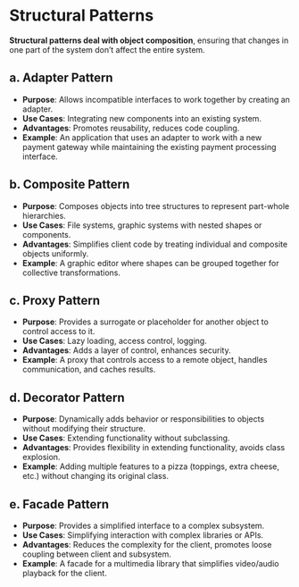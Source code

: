 # Structural Patterns

**Structural patterns deal with object composition**, ensuring that changes in one part of the system don’t affect the entire system.

## a. Adapter Pattern

- **Purpose**: Allows incompatible interfaces to work together by creating an adapter.
- **Use Cases**: Integrating new components into an existing system.
- **Advantages**: Promotes reusability, reduces code coupling.
- **Example**: An application that uses an adapter to work with a new payment gateway while maintaining the existing payment processing interface.

## b. Composite Pattern

- **Purpose**: Composes objects into tree structures to represent part-whole hierarchies.
- **Use Cases**: File systems, graphic systems with nested shapes or components.
- **Advantages**: Simplifies client code by treating individual and composite objects uniformly.
- **Example**: A graphic editor where shapes can be grouped together for collective transformations.

## c. Proxy Pattern

- **Purpose**: Provides a surrogate or placeholder for another object to control access to it.
- **Use Cases**: Lazy loading, access control, logging.
- **Advantages**: Adds a layer of control, enhances security.
- **Example**: A proxy that controls access to a remote object, handles communication, and caches results.

## d. Decorator Pattern

- **Purpose**: Dynamically adds behavior or responsibilities to objects without modifying their structure.
- **Use Cases**: Extending functionality without subclassing.
- **Advantages**: Provides flexibility in extending functionality, avoids class explosion.
- **Example**: Adding multiple features to a pizza (toppings, extra cheese, etc.) without changing its original class.

## e. Facade Pattern

- **Purpose**: Provides a simplified interface to a complex subsystem.
- **Use Cases**: Simplifying interaction with complex libraries or APIs.
- **Advantages**: Reduces the complexity for the client, promotes loose coupling between client and subsystem.
- **Example**: A facade for a multimedia library that simplifies video/audio playback for the client.
